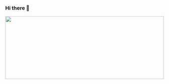### Hi there 👋

<a href="https://github.com/devxb/gitanimals">
  <img src="https://render.gitanimals.org/lines/mogooee?pet-id=1" width="100%" height="200"/>
</a>

<!--
**mogooee/mogooee** is a ✨ _special_ ✨ repository because its `README.md` (this file) appears on your GitHub profile.

Here are some ideas to get you started:

- 🔭 I’m currently working on ...
- 🌱 I’m currently learning ...
- 👯 I’m looking to collaborate on ...
- 🤔 I’m looking for help with ...
- 💬 Ask me about ...
- 📫 How to reach me: ...
- 😄 Pronouns: ...
- ⚡ Fun fact: ...
-->
